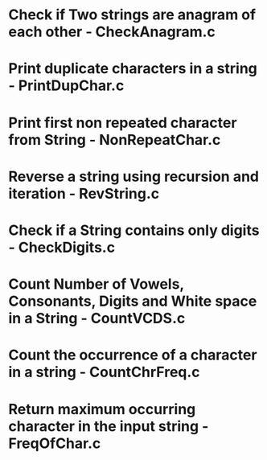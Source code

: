 # Check if Two strings are anagram of each other - CheckAnagram.c
# Print duplicate characters in a string - PrintDupChar.c
# Print first non repeated character from String - NonRepeatChar.c
# Reverse a string using recursion and iteration - RevString.c
# Check if a String contains only digits - CheckDigits.c
# Count Number of Vowels, Consonants, Digits and White space in a String - CountVCDS.c
# Count the occurrence of a character in a string - CountChrFreq.c
# Return maximum occurring character in the input string - FreqOfChar.c
